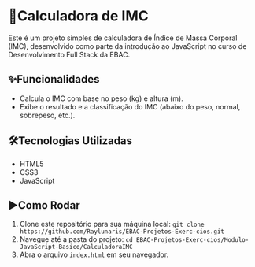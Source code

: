 # 🧮Calculadora de IMC

Este é um projeto simples de calculadora de Índice de Massa Corporal (IMC), desenvolvido como parte da introdução ao JavaScript no curso de Desenvolvimento Full Stack da EBAC.

## ✨Funcionalidades
- Calcula o IMC com base no peso (kg) e altura (m).
- Exibe o resultado e a classificação do IMC (abaixo do peso, normal, sobrepeso, etc.).

## 🛠️Tecnologias Utilizadas
- HTML5
- CSS3
- JavaScript

## ▶️Como Rodar

1. Clone este repositório para sua máquina local:
   `git clone https://github.com/Raylunaris/EBAC-Projetos-Exerc-cios.git`
2. Navegue até a pasta do projeto:
   `cd EBAC-Projetos-Exerc-cios/Modulo-JavaScript-Basico/CalculadoraIMC`
3. Abra o arquivo `index.html` em seu navegador.

